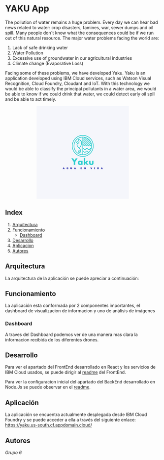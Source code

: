# YAKU App

The pollution of water remains a huge problem. Every day we can hear bad news related to water: crop disasters, famines, war, sewer dumps and oil spill. Many people don´t know what the consequences could be if we run out of this natural resource. The major water problems facing the world are:

1)	Lack of safe drinking water
2)	Water Pollution
3)	Excessive use of groundwater in our agricultural industries
4)	Climate change (Evaporative Loss)

Facing some of these problems, we have developed Yaku. Yaku is an application developed using IBM Cloud services, such as Watson Visual Recognition, Cloud Foundry, Cloudant and IoT. With this technology we would be able to classify the principal pollutants in a water area, we would be able to know if we could drink that water, we could detect early oil spill and be able to act timely.


<p align="center">
  <img src="https://github.com/real2412/yaku-app/blob/master/client/src/assets/logo.jpeg?raw=true" width="300" alt="Logo Yaku">
</p>

## Index
1. [Arquitectura](#Arquitectura)
2. [Funcionamiento](#Funcionamiento)
   - [Dashboard](#Dashboard)
3. [Desarrollo](#Desarrollo)
4. [Aplicacion](#Aplicación)
5. [Autores](#Autores)

## Arquitectura
La arquitectura de la aplicación se puede apreciar a continuación:

## Funcionamiento
La aplicación esta conformada por 2 componentes importantes, el dashboard de visualizacion de informacion y uno de análisis de imágenes 

### Dashboard

A traves del Dashboard podemos ver de una manera mas clara la informacion recibida de los diferentes drones.

## Desarrollo
Para ver el apartado del FrontEnd desarrollado en React y los servicios de IBM Cloud usados, se puede dirigir al [readme](https://github.com/real2412/yaku-app/blob/master/client/README.md) del FrontEnd. 

Para ver la configuracion inicial del apartado del BackEnd desarrollado en Node.Js se puede observar en el [readme](https://github.com/IBM-Cloud/get-started-node/blob/master/README.md).

## Aplicación
La aplicación se encuentra actualmente desplegada desde IBM Cloud Foundry y se puede acceder a ella a través del siguiente enlace:
https://yaku.us-south.cf.appdomain.cloud/

## Autores
*Grupo 6*
